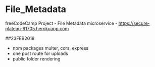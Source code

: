 # File_Metadata
freeCodeCamp Project - File Metadata microservice - https://secure-plateau-61705.herokuapp.com

##23FEB2018
- npm packages multer, cors, express
- one post route for uploads
- public folder rendering

